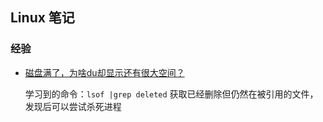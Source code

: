 
## Linux 笔记

### 经验
- [磁盘满了，为啥du却显示还有很大空间？](https://mp.weixin.qq.com/s?__biz=MjM5ODYxMDA5OQ==&mid=2651961840&idx=1&sn=d3f2600d0c01b926285c244e54be55f0&chksm=bd2d0c2c8a5a853a3bb8465a75878c9c3e25705fd8e1b9a33f60ca621b1bdb012a9609b6f5a)

  学习到的命令：`lsof |grep deleted` 获取已经删除但仍然在被引用的文件，发现后可以尝试杀死进程








